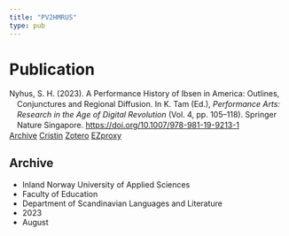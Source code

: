 ```yaml
---
title: "PV2HMRUS"
type: pub
---
```

<h1>Publication</h1>
<article id="csl-bib-container-PV2HMRUS" class="csl-bib-container">
  <div class="csl-bib-body" style="line-height: 1.35; padding-left: 1em; text-indent:-1em;">
  <div class="csl-entry">Nyhus, S. H. (2023). A Performance History of Ibsen in America: Outlines, Conjunctures and Regional Diffusion. In K. Tam (Ed.), <i>Performance Arts: Research in the Age of Digital Revolution</i> (Vol. 4, pp. 105&#x2013;118). Springer Nature Singapore. <a href="https://doi.org/10.1007/978-981-19-9213-1">https://doi.org/10.1007/978-981-19-9213-1</a></div>
</div>
  <div class="csl-bib-buttons">
    <a href="#taxonomy-article-PV2HMRUS" class="csl-bib-button">Archive</a>
    <a href alt="Cristin URL" class="csl-bib-button">Cristin</a>
    <a href alt="Zotero URL" class="csl-bib-button">Zotero</a>
    <a href="http://ezproxy.inn.no/login?url=https://doi.org/10.1007/978-981-19-9213-1_7" class="csl-bib-button">EZproxy</a>
  </div>
  <div id="csl-bib-meta-container-PV2HMRUS"></div>
</article>
<div id="csl-bib-meta-PV2HMRUS" class="csl-bib-meta">
  <article id="taxonomy-article-PV2HMRUS" class="taxonomy-article">
    <h1>Archive</h1>
    <ul>
      <li>Inland Norway University of Applied Sciences</li>
      <li>Faculty of Education</li>
      <li>Department of Scandinavian Languages and Literature</li>
      <li>2023</li>
      <li>August</li>
    </ul>
  </article>
</div>
